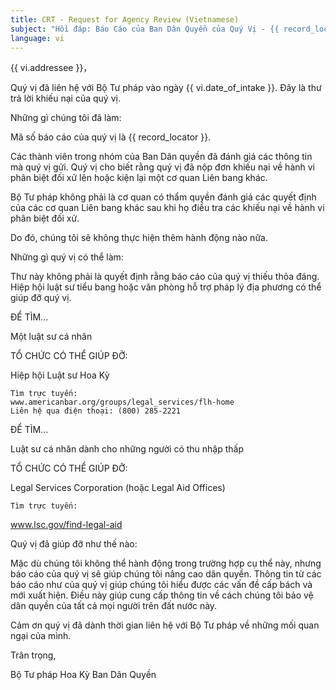 ```yaml
---
title: CRT - Request for Agency Review (Vietnamese)
subject: "Hồi đáp: Báo Cáo của Ban Dân Quyền của Quý Vị - {{ record_locator }} từ Phòng {{ vi.section_name }}"
language: vi
---
```

{{ vi.addressee }}，

Quý vị đã liên hệ với Bộ Tư pháp vào ngày {{ vi.date_of_intake }}. Đây là thư trả lời khiếu nại của quý vị.

Những gì chúng tôi đã làm:

Mã số báo cáo của quý vị là {{ record_locator }}.

Các thành viên trong nhóm của Ban Dân quyền đã đánh giá các thông tin mà quý vị gửi.  Quý vị cho biết rằng quý vị đã nộp đơn khiếu nại về hành vi phân biệt đối xử lên hoặc kiện lại một cơ quan Liên bang khác.

Bộ Tư pháp không phải là cơ quan có thẩm quyền đánh giá các quyết định của các cơ quan Liên bang khác sau khi họ điều tra các khiếu nại về hành vi phân biệt đối xử.

Do đó, chúng tôi sẽ không thực hiện thêm hành động nào nữa.

Những gì quý vị có thể làm:

Thư này không phải là quyết định rằng báo cáo của quý vị thiếu thỏa đáng. Hiệp hội luật sư tiểu bang hoặc văn phòng hỗ trợ pháp lý địa phương có thể giúp đỡ quý vị.

ĐỂ TÌM...

Một luật sư cá nhân

TỔ CHỨC CÓ THỂ GIÚP ĐỠ:

Hiệp hội Luật sư Hoa Kỳ

    Tìm trực tuyến:
    www.americanbar.org/groups/legal_services/flh-home
    Liên hệ qua điện thoại: (800) 285-2221

ĐỂ TÌM...

Luật sư cá nhân dành cho những người có thu nhập thấp

TỔ CHỨC CÓ THỂ GIÚP ĐỠ:

Legal Services Corporation (hoặc Legal Aid Offices)

    Tìm trực tuyến:
www.lsc.gov/find-legal-aid

Quý vị đã giúp đỡ như thế nào:

Mặc dù chúng tôi không thể hành động trong trường hợp cụ thể này, nhưng báo cáo của quý vị sẽ giúp chúng tôi nâng cao dân quyền. Thông tin từ các báo cáo như của quý vị giúp chúng tôi hiểu được các vấn đề cấp bách và mới xuất hiện. Điều này giúp cung cấp thông tin về cách chúng tôi bảo vệ dân quyền của tất cả mọi người trên đất nước này.

Cảm ơn quý vị đã dành thời gian liên hệ với Bộ Tư pháp về những mối quan ngại của mình.

Trân trọng,

Bộ Tư pháp Hoa Kỳ
Ban Dân Quyền
